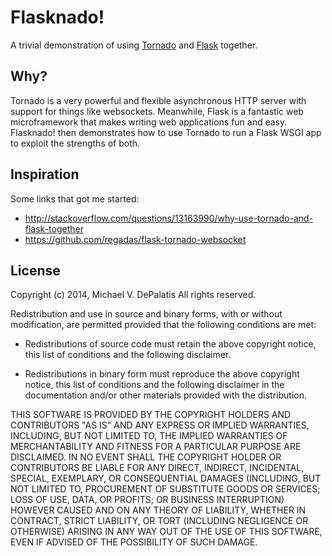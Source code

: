 # Flasknado! #

A trivial demonstration of using [Tornado][] and [Flask][] together.

[Tornado]: http://www.tornadoweb.org
[Flask]: http://flask.pocoo.org/

## Why? ##

Tornado is a very powerful and flexible asynchronous HTTP server with
support for things like websockets. Meanwhile, Flask is a fantastic
web microframework that makes writing web applications fun and
easy. Flasknado! then demonstrates how to use Tornado to run a Flask
WSGI app to exploit the strengths of both.

## Inspiration ##

Some links that got me started:

* http://stackoverflow.com/questions/13163990/why-use-tornado-and-flask-together
* https://github.com/regadas/flask-tornado-websocket

## License ##

Copyright (c) 2014, Michael V. DePalatis
All rights reserved.

Redistribution and use in source and binary forms, with or without
modification, are permitted provided that the following conditions are met:

* Redistributions of source code must retain the above copyright notice, this
  list of conditions and the following disclaimer.

* Redistributions in binary form must reproduce the above copyright notice,
  this list of conditions and the following disclaimer in the documentation
  and/or other materials provided with the distribution.

THIS SOFTWARE IS PROVIDED BY THE COPYRIGHT HOLDERS AND CONTRIBUTORS "AS IS"
AND ANY EXPRESS OR IMPLIED WARRANTIES, INCLUDING, BUT NOT LIMITED TO, THE
IMPLIED WARRANTIES OF MERCHANTABILITY AND FITNESS FOR A PARTICULAR PURPOSE ARE
DISCLAIMED. IN NO EVENT SHALL THE COPYRIGHT HOLDER OR CONTRIBUTORS BE LIABLE
FOR ANY DIRECT, INDIRECT, INCIDENTAL, SPECIAL, EXEMPLARY, OR CONSEQUENTIAL
DAMAGES (INCLUDING, BUT NOT LIMITED TO, PROCUREMENT OF SUBSTITUTE GOODS OR
SERVICES; LOSS OF USE, DATA, OR PROFITS; OR BUSINESS INTERRUPTION) HOWEVER
CAUSED AND ON ANY THEORY OF LIABILITY, WHETHER IN CONTRACT, STRICT LIABILITY,
OR TORT (INCLUDING NEGLIGENCE OR OTHERWISE) ARISING IN ANY WAY OUT OF THE USE
OF THIS SOFTWARE, EVEN IF ADVISED OF THE POSSIBILITY OF SUCH DAMAGE.

